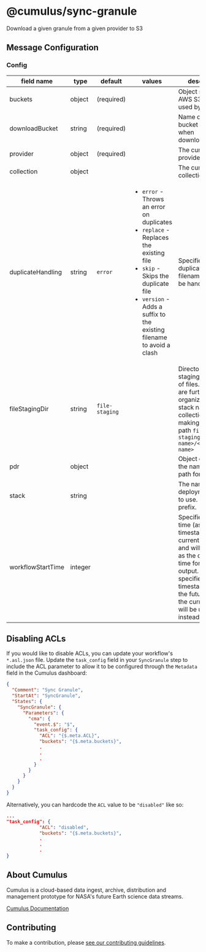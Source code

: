 # @cumulus/sync-granule

Download a given granule from a given provider to S3

## Message Configuration

### Config

| field name        | type   | default        | values                                                                                                                                                                                                                         | description                                                                                                                                                                       |
| ----------------- | ------ | -------------- | ------------------------------------------------------------------------------------------------------------------------------------------------------------------------------------------------------------------------------ | --------------------------------------------------------------------------------------------------------------------------------------------------------------------------------- |
| buckets           | object | (required)     |                                                                                                                                                                                                                                | Object specifying AWS S3 buckets used by this task                                                                                                                                |
| downloadBucket    | string | (required)     |                                                                                                                                                                                                                                | Name of AWS S3 bucket to use when downloading files                                                                                                                               |
| provider          | object | (required)     |                                                                                                                                                                                                                                | The cumulus-api provider object                                                                                                                                                   |
| collection        | object |                |                                                                                                                                                                                                                                | The cumulus-api collection object                                                                                                                                                 |
| duplicateHandling | string | `error`        | <ul><li>`error` - Throws an error on duplicates</li><li>`replace` - Replaces the existing file</li><li>`skip` - Skips the duplicate file</li><li>`version` - Adds a suffix to the existing filename to avoid a clash</li></ul> | Specifies how duplicate filenames should be handled                                                                                                                               |
| fileStagingDir    | string | `file-staging` |                                                                                                                                                                                                                                | Directory used for staging location of files. Granules are further organized by stack name and collection name making the full path `file-staging/<stack name>/<collection name>` |
| pdr               | object |                |                                                                                                                                                                                                                                | Object containing the name and path for a PDR file                                                                                                                                |
| stack             | string |                |                                                                                                                                                                                                                                | The name of the deployment stack to use. Useful as a prefix.                                                                                                                      |
| workflowStartTime | integer | | | Specifies the start time (as a timestamp) for the current workflow and will be used as the createdAt time for granules output. If the specified timestamp is in the future, then the current time will be used instead.

## Disabling ACLs

If you would like to disable ACLs, you can update your workflow's `*.asl.json` file. Update the `task_config` field in your `SyncGranule` step to include the ACL parameter to allow it to be configured through the `Metadata` field in the Cumulus dashboard:

```json
{
  "Comment": "Sync Granule",
  "StartAt": "SyncGranule",
  "States": {
    "SyncGranule": {
      "Parameters": {
        "cma": {
          "event.$": "$",
          "task_config": {
            "ACL": "{$.meta.ACL}",
            "buckets": "{$.meta.buckets}",
            .
            .
            .
          }
        }
      }
    }
  }
}
```

Alternatively, you can hardcode the `ACL` value to be `"disabled"` like so:

```json
...
"task_config": {
            "ACL": "disabled",
            "buckets": "{$.meta.buckets}",
            .
            .
            .
}
```

## About Cumulus

Cumulus is a cloud-based data ingest, archive, distribution and management prototype for NASA's future Earth science data streams.

[Cumulus Documentation](https://nasa.github.io/cumulus)

## Contributing

To make a contribution, please [see our contributing guidelines](https://github.com/nasa/cumulus/blob/master/CONTRIBUTING.md).
